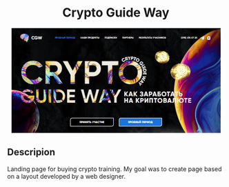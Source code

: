 <h1 align="center">Crypto Guide Way</h1>

<div align="center"><img src="/img/readme.jpg"/></div>

<h2>Descripion</h2>
Landing page for buying crypto training. My goal was to create
page based on a layout developed by a web designer.
